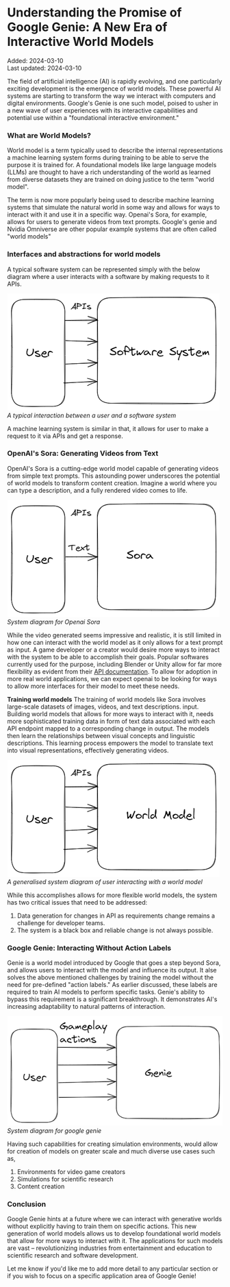 # Understanding the Promise of Google Genie: A New Era of Interactive World Models
Added: 2024-03-10 <br/>
Last updated: 2024-03-10

The field of artificial intelligence (AI) is rapidly evolving, and one particularly exciting development is the emergence of world models. These powerful AI systems are starting to transform the way we interact with computers and digital environments. Google's Genie is one such model, poised to usher in a new wave of user experiences with its interactive capabilities and potential use within a "foundational interactive environment."

### What are World Models?
World model is a term typically used to describe the internal representations a machine learning system forms during training to be able to serve the purpose it is trained for. A foundational models like large language models (LLMs) are thought to have a rich understanding of the world as learned from diverse datasets they are trained on doing justice to the term "world model".

The term is now more popularly being used to describe machine learning systems that simulate the natural world in some way and allows for ways to interact with it and use it in a specific way. Openai's Sora, for example, allows for users to generate videos from text prompts. Google's genie and Nvidia Omniverse are other popular example systems that are often called "world models"

### Interfaces and abstractions for world models
A typical software system can be represented simply with the below diagram where a user interacts with a software by making requests to it APIs.

![A typical interaction between a user and a software system](images/Pasted_image_20240310115803.png)
*A typical interaction between a user and a software system*

A machine learning system is similar in that, it allows for user to make a request to it via APIs and get a response. 

### OpenAI's Sora: Generating Videos from Text
OpenAI's Sora is a cutting-edge world model capable of generating videos from simple text prompts. This astounding power underscores the potential of world models to transform content creation. Imagine a world where you can type a description, and a fully rendered video comes to life. 

![System diagram for Openai Sora](images/Pasted_image_20240310120039.png)
*System diagram for Openai Sora*

While the video generated seems impressive and realistic, it is still limited in how one can interact with the world model as it only allows for a text prompt as input. A game developer or a creator would desire more ways to interact with the system to be able to accomplish their goals. Popular softwares currently used for the purpose, including Blender or Unity allow for far more flexibility as evident from their [API documentation](https://docs.unity3d.com/Manual/index.html). To allow for adoption in more real world applications, we can expect openai to be looking for ways to allow more interfaces for their model to meet these needs.

**Training world models**
The training of world models like Sora involves large-scale datasets of images, videos, and text descriptions. input. Building world models that allows for more ways to interact with it, needs more sophisticated training data in form of text data associated with each API endpoint mapped to a corresponding change in output. The models then learn the relationships between visual concepts and linguistic descriptions. This learning process empowers the model to translate text into visual representations, effectively generating videos.

![A generalised system diagram of user interacting with a world model](images/Pasted_image_20240310115909.png)
*A generalised system diagram of user interacting with a world model*

While this accomplishes allows for more flexible world models, the system has two critical issues that need to be addressed:
1. Data generation for changes in API as requirements change remains a challenge for developer teams.
2. The system is a black box and reliable change is not always possible.

### Google Genie: Interacting Without Action Labels
Genie is a world model introduced by Google that goes a step beyond Sora, and allows users to interact with the model and influence its output. It alse solves the above mentioned challenges by training the model without the need for pre-defined "action labels." As earlier discussed, these labels are required to train AI models to perform specific tasks. Genie's ability to bypass this requirement is a significant breakthrough. It demonstrates AI's increasing adaptability to natural patterns of interaction.

![System diagram for google genie](images/Pasted_image_20240310120448.png)
*System diagram for google genie*

Having such capabilities for creating simulation environments, would allow for creation of models on greater scale and much diverse use cases such as,
1. Environments for video game creators
2. Simulations for scientific research
3. Content creation

### Conclusion
Google Genie hints at a future where we can interact with generative worlds without explicitly having to train them on specific actions. This new generation of world models allows us to develop foundational world models that allow for more ways to interact with it. The applications for such models are vast – revolutionizing industries from entertainment and education to scientific research and software development.

Let me know if you'd like me to add more detail to any particular section or if you wish to focus on a specific application area of Google Genie!